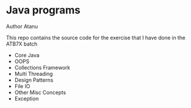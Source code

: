 # Java programs

Author Atanu

This repo contains the source code for the
exercise that I have done in the ATB7X batch

- Core Java
- OOPS
- Collections Framework
- Multi Threading
- Design Patterns
- File IO
- Other Misc Concepts
- Exception
